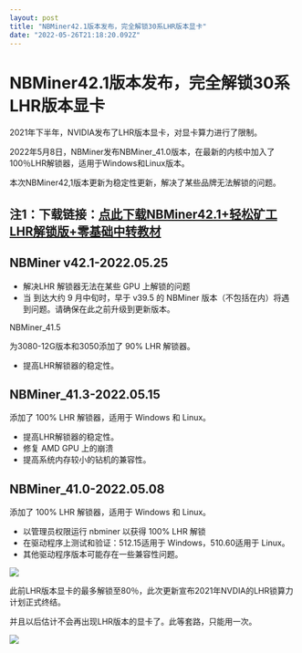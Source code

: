 ```yaml
---
layout: post
title: "NBMiner42.1版本发布，完全解锁30系LHR版本显卡"
date: "2022-05-26T21:18:20.092Z"
---
```

NBMiner42.1版本发布，完全解锁30系LHR版本显卡
==============================

2021年下半年，NVIDIA发布了LHR版本显卡，对显卡算力进行了限制。

2022年5月8日，NBMiner发布NBMiner\_41.0版本，在最新的内核中加入了100％LHR解锁器，适用于Windows和Linux版本。

本次NBMiner42,1版本更新为稳定性更新，解决了某些品牌无法解锁的问题。

注1：下载链接：[点此下载NBMiner42.1](https://link.zhihu.com/?target=https%3A//c1n.cn/InMa0)[+轻松矿工LHR解锁版+零基础中转教材](https://link.zhihu.com/?target=https%3A//pan.baidu.com/s/1Wy3sZuS5DNyXzlm4Ji4uVQ%3Fpwd%3D1234)
----------------------------------------------------------------------------------------------------------------------------------------------------------------------------------------------------

NBMiner v42.1-2022.05.25
------------------------

*   解决LHR 解锁器无法在某些 GPU 上解锁的问题
*   当 到达大约 9 月中旬时，早于 v39.5 的 NBMiner 版本（不包括在内）将遇到问题。请确保在此之前升级到更新版本。

NBMiner\_41.5

为3080-12G版本和3050添加了 90% LHR 解锁器。

*   提高LHR解锁器的稳定性。

NBMiner\_41.3-2022.05.15
------------------------

添加了 100% LHR 解锁器，适用于 Windows 和 Linux。

*   提高LHR解锁器的稳定性。
*   修复 AMD GPU 上的崩溃
*   提高系统内存较小的钻机的兼容性。

NBMiner\_41.0-2022.05.08
------------------------

添加了 100% LHR 解锁器，适用于 Windows 和 Linux。

*   以管理员权限运行 nbminer 以获得 100% LHR 解锁
*   在驱动程序上测试和验证：512.15适用于 Windows，510.60适用于 Linux。
*   其他驱动程序版本可能存在一些兼容性问题。

![](https://pic3.zhimg.com/80/v2-0d00621b06b02e317b8083de5f2052f2_720w.jpg)

此前LHR版本显卡的最多解锁至80％，此次更新宣布2021年NVDIA的LHR锁算力计划正式终结。

并且以后估计不会再出现LHR版本的显卡了。此等套路，只能用一次。

![](https://pic4.zhimg.com/80/v2-15925090985f6258c73d6c601a8cbf6b_720w.jpg)